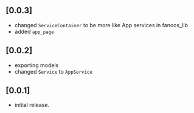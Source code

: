 ## [0.0.3]

* changed `ServiceContainer` to be more like App services in fanoos_lib
* added `app_page`

## [0.0.2]

* exporting models
* changed `Service` to `AppService`

## [0.0.1]

* initial release.
